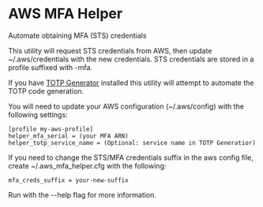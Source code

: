# AWS MFA Helper
Automate obtaining MFA (STS) credentials

This utility will request STS credentials from AWS, then update  ~/.aws/credentials with the new credentials. STS credentials are stored in a profile suffixed with -mfa.

If you have [TOTP Generator](https://github.com/jjfalling/TOTP-Generator) installed this utility will attempt to automate the TOTP code generation.

You will need to update your AWS configuration (~/.aws/config) with the following settings:
```
[profile my-aws-profile]
helper_mfa_serial = (your MFA ARN)
helper_totp_service_name = (Optional: service name in TOTP Generatior)
```

If you need to change the STS/MFA credentials suffix in the aws config file, create ~/.aws_mfa_helper.cfg with the following:
```
mfa_creds_suffix = your-new-suffix
```

Run with the --help flag for more information.